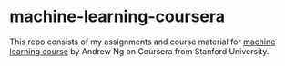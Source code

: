 # machine-learning-coursera
This repo consists of my assignments and course material for [machine learning course](https://www.coursera.org/specializations/machine-learning-introduction) by Andrew Ng on Coursera from Stanford University.
